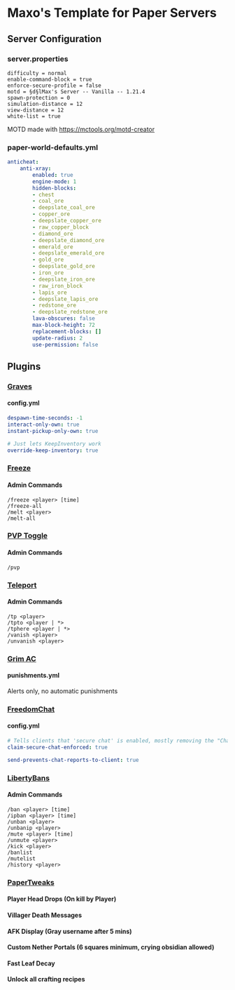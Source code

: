 # Maxo's Template for Paper Servers

## Server Configuration

### server.properties

``` properties
difficulty = normal
enable-command-block = true
enforce-secure-profile = false
motd = §d§lMax's Server -- Vanilla -- 1.21.4
spawn-protection = 0
simulation-distance = 12
view-distance = 12
white-list = true
```

MOTD made with <https://mctools.org/motd-creator>

### paper-world-defaults.yml

``` yml
anticheat:
    anti-xray:
        enabled: true
        engine-mode: 1
        hidden-blocks:
        - chest
        - coal_ore
        - deepslate_coal_ore
        - copper_ore
        - deepslate_copper_ore
        - raw_copper_block
        - diamond_ore
        - deepslate_diamond_ore
        - emerald_ore
        - deepslate_emerald_ore
        - gold_ore
        - deepslate_gold_ore
        - iron_ore
        - deepslate_iron_ore
        - raw_iron_block
        - lapis_ore
        - deepslate_lapis_ore
        - redstone_ore
        - deepslate_redstone_ore
        lava-obscures: false
        max-block-height: 72
        replacement-blocks: []
        update-radius: 2
        use-permission: false
```

## Plugins

### [Graves](https://modrinth.com/plugin/axgraves)

#### config.yml

``` yml
despawn-time-seconds: -1
interact-only-own: true
instant-pickup-only-own: true

# Just lets KeepInventory work
override-keep-inventory: true
```

### [Freeze](https://www.spigotmc.org/resources/freeze.31822/)

#### Admin Commands

``` properties
/freeze <player> [time]
/freeze-all
/melt <player>
/melt-all
```

### [PVP Toggle](https://modrinth.com/plugin/slash-pvp)

#### Admin Commands

``` properties
/pvp
```

### [Teleport](https://modrinth.com/plugin/teleport)

#### Admin Commands

``` properties
/tp <player>
/tpto <player | *>
/tphere <player | *>
/vanish <player>
/unvanish <player>
```

### [Grim AC](https://modrinth.com/plugin/grimac)

#### punishments.yml

Alerts only, no automatic punishments

### [FreedomChat](https://modrinth.com/plugin/freedomchat)

#### config.yml

``` yml
# Tells clients that 'secure chat' is enabled, mostly removing the "Chat messages can't be verified" toast notification
claim-secure-chat-enforced: true

send-prevents-chat-reports-to-client: true
```

### [LibertyBans](https://modrinth.com/plugin/libertybans)

#### Admin Commands

``` properties
/ban <player> [time]
/ipban <player> [time]
/unban <player>
/unbanip <player>
/mute <player> [time]
/unmute <player>
/kick <player>
/banlist
/mutelist
/history <player>
```

### [PaperTweaks](https://hangar.papermc.io/Machine_Maker/PaperTweaks)

#### Player Head Drops (On kill by Player)

#### Villager Death Messages

#### AFK Display (Gray username after 5 mins)

#### Custom Nether Portals (6 squares minimum, crying obsidian allowed)

#### Fast Leaf Decay

#### Unlock all crafting recipes
